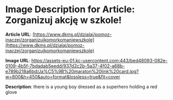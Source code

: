 # Image Description for Article: Zorganizuj akcję w szkole!
**Article URL**: [https://www.dkms.pl/dzialaj/pomoz-inaczej/zorganizujkomorkomaniewszkole](https://www.dkms.pl/dzialaj/pomoz-inaczej/zorganizujkomorkomaniewszkole)

**Image URL**: https://assets-eu-01.kc-usercontent.com:443/bed48093-082e-0109-4b5f-7bdadab5eedd/937d2c2b-5a37-4f02-a68b-e789b218a6bd/Ja%C5%9B%20maraton%20link%20card.jpg?w=800&h=450&auto=format&lossless=true&fit=cover

**Description**: there is a young boy dressed as a superhero holding a red glove
